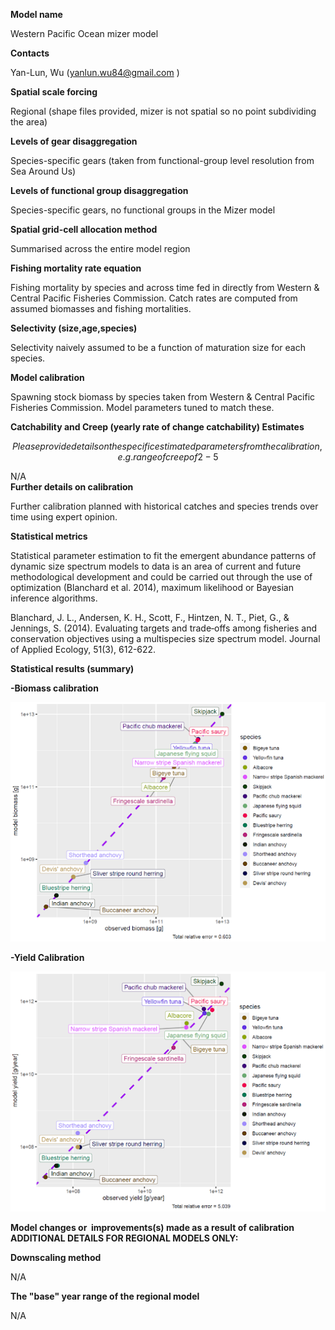 **Model name**

Western Pacific Ocean mizer model

**Contacts**

Yan-Lun, Wu ([yanlun.wu84\@gmail.com](mailto:yanlun.wu84@gmail.com) ) 

**Spatial scale forcing**

Regional (shape files provided, mizer is not spatial so no point subdividing the area)

**Levels of gear disaggregation**

Species-specific gears (taken from functional-group level resolution from Sea Around Us)

**Levels of functional group disaggregation**

Species-specific gears, no functional groups in the Mizer model 

**Spatial grid-cell allocation method**

Summarised across the entire model region

**Fishing mortality rate equation**

Fishing mortality by species and across time fed in directly from Western & Central Pacific Fisheries Commission. Catch rates are computed from assumed biomasses and fishing mortalities.

**Selectivity (size,age,species)**

Selectivity naively assumed to be a function of maturation size for each species.

**Model calibration**

Spawning stock biomass by species taken from Western & Central Pacific Fisheries Commission. Model parameters tuned to match these. 

**Catchability and Creep (yearly rate of change catchability) Estimates**

$$Please provide details on the specific estimated parameters from the calibration, e.g. range of creep of 2-5% per year; and catchability coefficients per gear / functional group as necessary$$

N/A\
**Further details on calibration**

Further calibration planned with historical catches and species trends over time using expert opinion.

**Statistical metrics**

Statistical parameter estimation to fit the emergent abundance patterns of dynamic size spectrum models to data is an area of current and future methodological development and could be carried out through the use of optimization (Blanchard et al. 2014), maximum likelihood or Bayesian inference algorithms.

Blanchard, J. L., Andersen, K. H., Scott, F., Hintzen, N. T., Piet, G., & Jennings, S. (2014). Evaluating targets and trade‐offs among fisheries and conservation objectives using a multispecies size spectrum model. Journal of Applied Ecology, 51(3), 612-622.

**Statistical results (summary)**

**-Biomass calibration**

![](images/biomasscalibration1.png)

**-Yield Calibration**

![](images/biomasscalibration2.png)

**Model changes or  improvements(s) made as a result of calibration**\
**ADDITIONAL DETAILS FOR REGIONAL MODELS ONLY:**

**Downscaling method**

N/A

**The "base" year range of the regional model**

N/A
